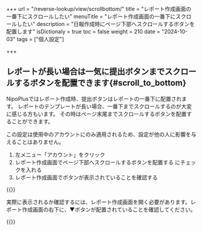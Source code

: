 +++
url = "/reverse-lookup/view/scrollbottom/"
title = "レポート作成画面の一番下にスクロールしたい"
menuTitle = "レポート作成画面の一番下にスクロールしたい"
description = "日報作成時にページ下部へスクロールするボタンを配置します"
isDictionaly = true
toc = false
weight = 210
date = "2024-10-03"
tags = ["個人設定"]

+++

## レポートが長い場合は一気に提出ボタンまでスクロールするボタンを配置できます{#scroll_to_bottom}

NipoPlusではレポート作成時、提出ボタンはレポートの一番下に配置されます。
レポートのテンプレートが長い場合、一番下までスクロールするのが大変に感じる方もいます。
その時はページ末尾までスクロールするボタンを配置することができます。

この設定は使用中のアカウントにのみ適用されるため、設定が他の人に影響を与えることはありません。

1. 左メニュー「アカウント」をクリック
2. レポート作成画面でページ下部へスクロールするボタンを配置する にチェックを入れる
3. レポート作成画面でボタンが表示されていることを確認する

{{<iTablet filename="img/scrollBottom" msg="スクロールボタンを表示する設定です" alice="ok">}}

実際に表示されるか確認するには、レポート作成画面を開く必要があります。レポート作成画面の右下に、▼ボタンが配置されていることを確認してください。

{{<iTablet filename="img/scrollButton" msg="右下にボタンが出現します" alice="ok">}}
